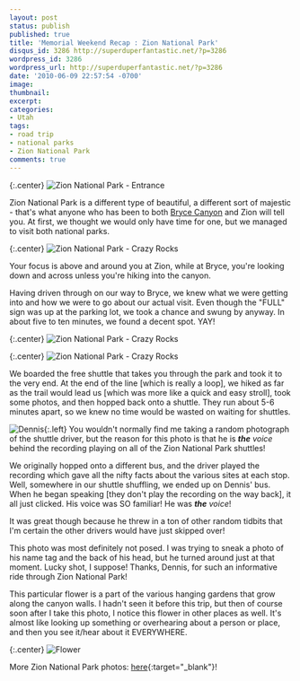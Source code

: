 ```yaml
---
layout: post
status: publish
published: true
title: 'Memorial Weekend Recap : Zion National Park'
disqus_id: 3286 http://superduperfantastic.net/?p=3286
wordpress_id: 3286
wordpress_url: http://superduperfantastic.net/?p=3286
date: '2010-06-09 22:57:54 -0700'
image:
thumbnail:
excerpt: 
categories:
- Utah
tags:
- road trip
- national parks
- Zion National Park
comments: true
---
```

{:.center}
![](http://farm2.static.flickr.com/1291/4665701402_7c542b01cf_b.jpg "Zion National Park - Entrance") 

Zion National Park is a different type of beautiful, a different sort of majestic - that's what anyone who has been to both [Bryce Canyon](http://superduperfantastic.net/2010/06/04/memorial-weekend-recap-bryce-canyon-np/) and Zion will tell you. At first, we thought we would only have time for one, but we managed to visit both national parks.

{:.center}
![](http://farm2.static.flickr.com/1297/4665743890_449f03afd7_b.jpg "Zion National Park - Crazy Rocks")  

Your focus is above and around you at Zion, while at Bryce, you're looking down and across unless you're hiking into the canyon.

Having driven through on our way to Bryce, we knew what we were getting into and how we were to go about our actual visit. Even though the "FULL" sign was up at the parking lot, we took a chance and swung by anyway. In about five to ten minutes, we found a decent spot. YAY!

{:.center}
![](http://farm2.static.flickr.com/1277/4665117859_eb2f511a8f_b.jpg "Zion National Park - Crazy Rocks")

{:.center}
![](http://farm2.static.flickr.com/1288/4665735530_3dffb5c32f_b.jpg "Zion National Park - Crazy Rocks")  

We boarded the free shuttle that takes you through the park and took it to the very end. At the end of the line [which is really a loop], we hiked as far as the trail would lead us [which was more like a quick and easy stroll], took some photos, and then hopped back onto a shuttle. They run about 5-6 minutes apart, so we knew no time would be wasted on waiting for shuttles.

![](http://farm5.static.flickr.com/4064/4665123327_3f301bc85a.jpg "Dennis"){:.left} You wouldn't normally find me taking a random photograph of the shuttle driver, but the reason for this photo is that he is _**the** voice_ behind the recording playing on all of the Zion National Park shuttles!

We originally hopped onto a different bus, and the driver played the recording which gave all the nifty facts about the various sites at each stop. Well, somewhere in our shuttle shuffling, we ended up on Dennis' bus. When he began speaking [they don't play the recording on the way back], it all just clicked. His voice was SO familiar! He was _**the** voice_!

It was great though because he threw in a ton of other random tidbits that I'm certain the other drivers would have just skipped over!

This photo was most definitely not posed. I was trying to sneak a photo of his name tag and the back of his head, but he turned around just at that moment. Lucky shot, I suppose! Thanks, Dennis, for such an informative ride through Zion National Park!

This particular flower is a part of the various hanging gardens that grow along the canyon walls. I hadn't seen it before this trip, but then of course soon after I take this photo, I notice this flower in other places as well. It's almost like looking up something or overhearing about a person or place, and then you see it/hear about it EVERYWHERE.

{:.center}
![](http://farm5.static.flickr.com/4026/4665115579_174bbcf089_b.jpg "Flower")

More Zion National Park photos: [here](http://www.flickr.com/photos/suki/sets/72157624193615444/){:target="_blank"}!